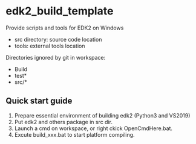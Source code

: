 # edk2_build_template
Provide scripts and tools for EDK2 on Windows

- src directory: source code location
- tools: external tools location

Directories ignored by git in workspace: 
- Build
- test*
- src/*

## Quick start guide
1. Prepare essential environment of building edk2 (Python3 and VS2019)
1. Put edk2 and others package in src dir.
1. Launch a cmd on workspace, or right ckick OpenCmdHere.bat.
1. Excute build_xxx.bat to start platform compiling.